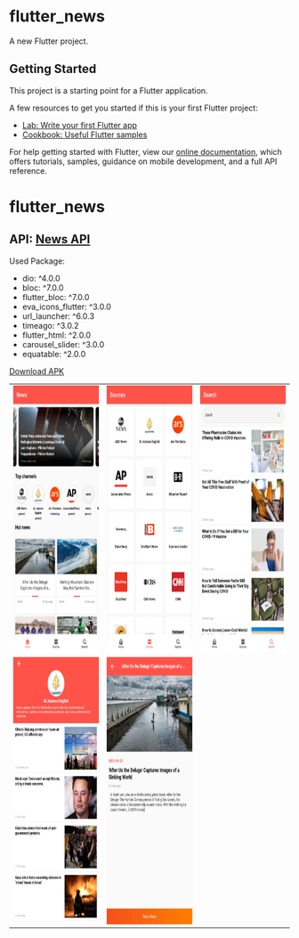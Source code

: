# flutter_news

A new Flutter project.

## Getting Started

This project is a starting point for a Flutter application.

A few resources to get you started if this is your first Flutter project:

- [Lab: Write your first Flutter app](https://flutter.dev/docs/get-started/codelab)
- [Cookbook: Useful Flutter samples](https://flutter.dev/docs/cookbook)

For help getting started with Flutter, view our
[online documentation](https://flutter.dev/docs), which offers tutorials,
samples, guidance on mobile development, and a full API reference.
# flutter_news
## API: [News API](https://newsapi.org/)

Used Package:
- dio: ^4.0.0
- bloc: ^7.0.0
- flutter_bloc: ^7.0.0
- eva_icons_flutter: ^3.0.0
- url_launcher: ^6.0.3
- timeago: ^3.0.2
- flutter_html: ^2.0.0
- carousel_slider: ^3.0.0
- equatable: ^2.0.0

[Download APK](https://github.com/rozakia-ch/flutter-news/raw/main/apk/app-release.apk)

<table>
   <tr>
    <td><img src="apk/Screenshot_1.jpg" width=270 height=480></td>
    <td><img src="apk/Screenshot_2.jpg" width=270 height=480></td>
    <td><img src="apk/Screenshot_3.jpg" width=270 height=480></td>
   </tr>
   <tr>
    <td><img src="apk/Screenshot_4.jpg" width=270 height=480></td>
    <td><img src="apk/Screenshot_5.jpg" width=270 height=480></td>
   </tr>
 </table>
